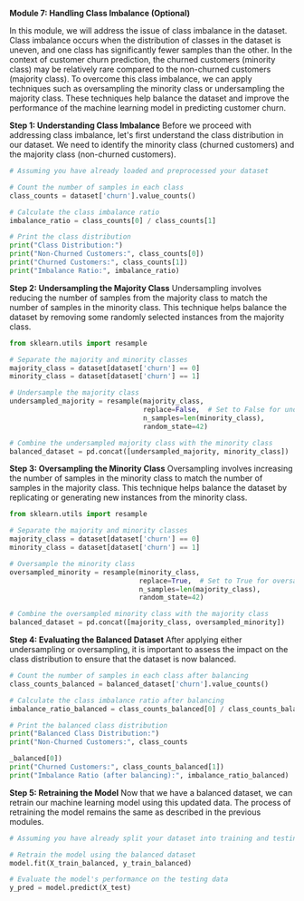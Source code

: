 **Module 7: Handling Class Imbalance (Optional)**

In this module, we will address the issue of class imbalance in the dataset. Class imbalance occurs when the distribution of classes in the dataset is uneven, and one class has significantly fewer samples than the other. In the context of customer churn prediction, the churned customers (minority class) may be relatively rare compared to the non-churned customers (majority class). To overcome this class imbalance, we can apply techniques such as oversampling the minority class or undersampling the majority class. These techniques help balance the dataset and improve the performance of the machine learning model in predicting customer churn.

**Step 1: Understanding Class Imbalance**
Before we proceed with addressing class imbalance, let's first understand the class distribution in our dataset. We need to identify the minority class (churned customers) and the majority class (non-churned customers).

```python
# Assuming you have already loaded and preprocessed your dataset

# Count the number of samples in each class
class_counts = dataset['churn'].value_counts()

# Calculate the class imbalance ratio
imbalance_ratio = class_counts[0] / class_counts[1]

# Print the class distribution
print("Class Distribution:")
print("Non-Churned Customers:", class_counts[0])
print("Churned Customers:", class_counts[1])
print("Imbalance Ratio:", imbalance_ratio)
```

**Step 2: Undersampling the Majority Class**
Undersampling involves reducing the number of samples from the majority class to match the number of samples in the minority class. This technique helps balance the dataset by removing some randomly selected instances from the majority class.

```python
from sklearn.utils import resample

# Separate the majority and minority classes
majority_class = dataset[dataset['churn'] == 0]
minority_class = dataset[dataset['churn'] == 1]

# Undersample the majority class
undersampled_majority = resample(majority_class,
                                 replace=False,  # Set to False for undersampling
                                 n_samples=len(minority_class),
                                 random_state=42)

# Combine the undersampled majority class with the minority class
balanced_dataset = pd.concat([undersampled_majority, minority_class])
```

**Step 3: Oversampling the Minority Class**
Oversampling involves increasing the number of samples in the minority class to match the number of samples in the majority class. This technique helps balance the dataset by replicating or generating new instances from the minority class.

```python
from sklearn.utils import resample

# Separate the majority and minority classes
majority_class = dataset[dataset['churn'] == 0]
minority_class = dataset[dataset['churn'] == 1]

# Oversample the minority class
oversampled_minority = resample(minority_class,
                                replace=True,  # Set to True for oversampling
                                n_samples=len(majority_class),
                                random_state=42)

# Combine the oversampled minority class with the majority class
balanced_dataset = pd.concat([majority_class, oversampled_minority])
```

**Step 4: Evaluating the Balanced Dataset**
After applying either undersampling or oversampling, it is important to assess the impact on the class distribution to ensure that the dataset is now balanced.

```python
# Count the number of samples in each class after balancing
class_counts_balanced = balanced_dataset['churn'].value_counts()

# Calculate the class imbalance ratio after balancing
imbalance_ratio_balanced = class_counts_balanced[0] / class_counts_balanced[1]

# Print the balanced class distribution
print("Balanced Class Distribution:")
print("Non-Churned Customers:", class_counts

_balanced[0])
print("Churned Customers:", class_counts_balanced[1])
print("Imbalance Ratio (after balancing):", imbalance_ratio_balanced)
```

**Step 5: Retraining the Model**
Now that we have a balanced dataset, we can retrain our machine learning model using this updated data. The process of retraining the model remains the same as described in the previous modules.

```python
# Assuming you have already split your dataset into training and testing sets

# Retrain the model using the balanced dataset
model.fit(X_train_balanced, y_train_balanced)

# Evaluate the model's performance on the testing data
y_pred = model.predict(X_test)
```
